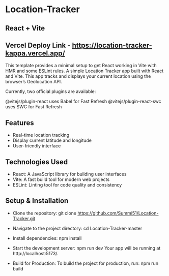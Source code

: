 # Location-Tracker
## React + Vite

## Vercel Deploy Link - https://location-tracker-kappa.vercel.app/

This template provides a minimal setup to get React working in Vite with HMR and some ESLint rules. A simple Location Tracker app built with React and Vite. This app tracks and displays your current location using the browser’s Geolocation API.

Currently, two official plugins are available:

@vitejs/plugin-react uses Babel for Fast Refresh
@vitejs/plugin-react-swc uses SWC for Fast Refresh

## Features
- Real-time location tracking
- Display current latitude and longitude
- User-friendly interface
## Technologies Used
- React: A JavaScript library for building user interfaces
- Vite: A fast build tool for modern web projects
- ESLint: Linting tool for code quality and consistency
## Setup & Installation
- Clone the repository: 
  git clone https://github.com/Summi51/Location-Tracker.git
  
- Navigate to the project directory:
cd Location-Tracker-master

- Install dependencies:
npm install

- Start the development server:
npm run dev
Your app will be running at http://localhost:5173/.

- Build for Production:
To build the project for production, run:
npm run build
